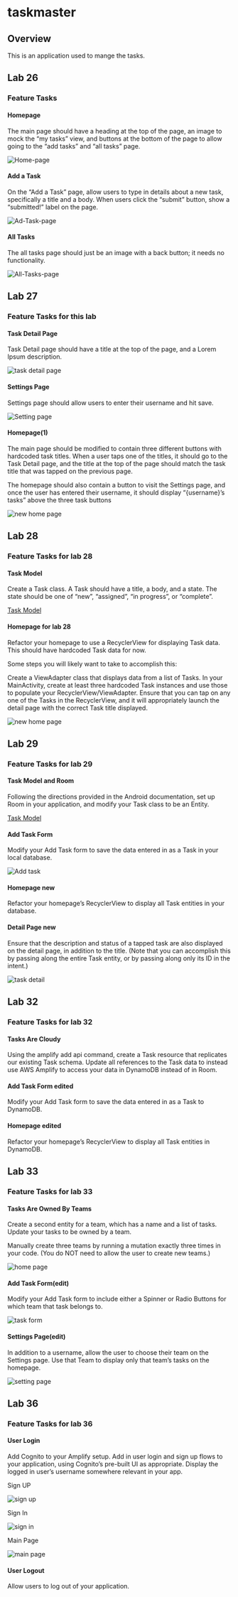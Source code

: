 # taskmaster

## Overview

This is an application used to mange the tasks.

## Lab 26

### Feature Tasks

#### Homepage

The main page should have a heading at the top of the page, an image to mock the “my tasks” view, and buttons at the bottom of the page to allow going to the “add tasks” and “all tasks” page.

![Home-page](screenshots/1.png)

#### Add a Task

On the “Add a Task” page, allow users to type in details about a new task, specifically a title and a body. When users click the “submit” button, show a “submitted!” label on the page.

![Ad-Task-page](screenshots/2.png)

#### All Tasks

The all tasks page should just be an image with a back button; it needs no functionality.

![All-Tasks-page](screenshots/3.png)

## Lab 27

### Feature Tasks for this lab

#### Task Detail Page

Task Detail page should have a title at the top of the page, and a Lorem Ipsum description.

![task detail page](screenshots/27t.png)

#### Settings Page

Settings page should allow users to enter their username and hit save.

![Setting page](screenshots/27s.png)

#### Homepage(1)

The main page should be modified to contain three different buttons with hardcoded task titles. When a user taps one of the titles, it should go to the Task Detail page, and the title at the top of the page should match the task title that was tapped on the previous page.

The homepage should also contain a button to visit the Settings page, and once the user has entered their username, it should display “{username}’s tasks” above the three task buttons

![new home page](screenshots/27h1.png)

## Lab 28

### Feature Tasks for lab 28

#### Task Model

Create a Task class. A Task should have a title, a body, and a state. The state should be one of “new”, “assigned”, “in progress”, or “complete”.

[Task Model](app/src/main/java/com/example/taskmaster/Models/Task.java)

#### Homepage for lab 28

Refactor your homepage to use a RecyclerView for displaying Task data. This should have hardcoded Task data for now.

Some steps you will likely want to take to accomplish this:

Create a ViewAdapter class that displays data from a list of Tasks.
In your MainActivity, create at least three hardcoded Task instances and use those to populate your RecyclerView/ViewAdapter.
Ensure that you can tap on any one of the Tasks in the RecyclerView, and it will appropriately launch the detail page with the correct Task title displayed.

![new home page](screenshots/281.png)

## Lab 29

### Feature Tasks for lab 29

#### Task Model and Room

Following the directions provided in the Android documentation, set up Room in your application, and modify your Task class to be an Entity.

[Task Model](app/src/main/java/com/example/taskmaster/Models/Task.java)

#### Add Task Form

Modify your Add Task form to save the data entered in as a Task in your local database.

![Add task](screenshots/29at.png)

#### Homepage new

Refactor your homepage’s RecyclerView to display all Task entities in your database.

#### Detail Page new

Ensure that the description and status of a tapped task are also displayed on the detail page, in addition to the title. (Note that you can accomplish this by passing along the entire Task entity, or by passing along only its ID in the intent.)

![task detail](screenshots/29d.png)

## Lab 32

### Feature Tasks for lab 32

#### Tasks Are Cloudy

Using the amplify add api command, create a Task resource that replicates our existing Task schema. Update all references to the Task data to instead use AWS Amplify to access your data in DynamoDB instead of in Room.

#### Add Task Form edited

Modify your Add Task form to save the data entered in as a Task to DynamoDB.

#### Homepage edited

Refactor your homepage’s RecyclerView to display all Task entities in DynamoDB.

## Lab 33

### Feature Tasks for lab 33

#### Tasks Are Owned By Teams

Create a second entity for a team, which has a name and a list of tasks. Update your tasks to be owned by a team.

Manually create three teams by running a mutation exactly three times in your code. (You do NOT need to allow the user to create new teams.)

![home page](/screenshots/lab33hp.png)

#### Add Task Form(edit)

Modify your Add Task form to include either a Spinner or Radio Buttons for which team that task belongs to.

![task form](/screenshots/lab33ar.png)

#### Settings Page(edit)

In addition to a username, allow the user to choose their team on the Settings page. Use that Team to display only that team’s tasks on the homepage.

![setting page](/screenshots/lab33set.png)

## Lab 36

### Feature Tasks for lab 36

#### User Login

Add Cognito to your Amplify setup. Add in user login and sign up flows to your application, using Cognito’s pre-built UI as appropriate. Display the logged in user’s username somewhere relevant in your app.

Sign UP

![sign up](/screenshots/lab36signup.png)

Sign In

![sign in](/screenshots/lab36signin.png)

Main Page

![main page](/screenshots/lab36m.png)

#### User Logout

Allow users to log out of your application.
